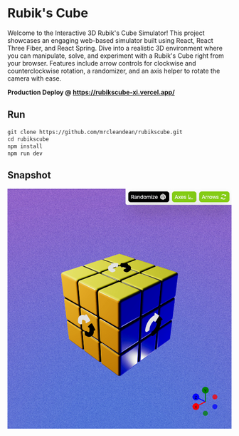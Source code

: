 # Rubik's Cube

Welcome to the Interactive 3D Rubik's Cube Simulator! This project showcases an engaging web-based simulator built using React, React Three Fiber, and React Spring. Dive into a realistic 3D environment where you can manipulate, solve, and experiment with a Rubik's Cube right from your browser. Features include arrow controls for clockwise and counterclockwise rotation, a randomizer, and an axis helper to rotate the camera with ease.

**Production Deploy @ https://rubikscube-xi.vercel.app/**

## Run

```
git clone https://github.com/mrcleandean/rubikscube.git
cd rubikscube
npm install
npm run dev
```

## Snapshot

![Snapshot of the 3D Rubik's Cube Simulator](public/snapshot.png "Interactive 3D Rubik's Cube Simulator")